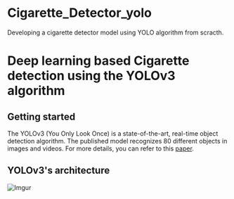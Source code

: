 # Cigarette_Detector_yolo
Developing a cigarette detector model using YOLO algorithm from scracth.
# Deep learning based Cigarette detection using the YOLOv3 algorithm


## Getting started

The YOLOv3 (You Only Look Once) is a state-of-the-art, real-time object detection algorithm. The published model recognizes 80 different objects in images and videos. For more details, you can refer to this [paper](https://pjreddie.com/media/files/papers/YOLOv3.pdf).

## YOLOv3's architecture

![Imgur](https://github.com/sthanhng/yoloface/blob/master/assets/yolo-architecture.png)
